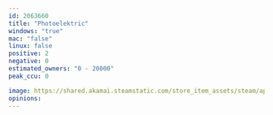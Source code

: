 ```yaml
---
id: 2063660
title: "Photoelektric"
windows: "true"
mac: "false"
linux: false
positive: 2
negative: 0
estimated_owners: "0 - 20000"
peak_ccu: 0

image: https://shared.akamai.steamstatic.com/store_item_assets/steam/apps/2063660/header.jpg?t=1719907851
opinions:
---
```

